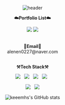 <div align="center">
	
![header](https://capsule-render.vercel.app/api?type=cylinder&color=auto&height=150&section=header&text=Welcome&fontSize=80&animation=fadeIn&fontAlignY=48&desc=Welcome%20to%20keeemhs%20github&descAlignY=70&descAlign=64)
</div>

<p align="center">
	<Strong>☁️Portfolio List☁️</Strong><br />
	<p align="center">
	<img src="https://img.shields.io/badge/Notion-b4f5bd?style=flat&logo=Notion&logoColor=black"/>
    	<img src="https://img.shields.io/badge/Tistory-b4f5bd?style=flat&logo=Tistory&logoColor=black"/><br /><br /><br />
	<Strong >📧Email📧</Strong><br>alenen0227@naver.com<br><br>
</p>

<p align="center">
	<Strong>⚒️Tech Stack⚒️</Strong><br>
</p>
<p align="center" display="inline-block">
	<img src="https://img.shields.io/badge/HTML5-E34F26?style=flat&logo=html5&logoColor=white"/>&nbsp;&nbsp;
	<img src="https://img.shields.io/badge/CSS3-1572B6?style=flat&logo=css3&logoColor=white"/>&nbsp;&nbsp;
	<img src="https://img.shields.io/badge/JavaScript-gray?style=flat&logo=JavaScript&logoColor=F7DF1E"/>&nbsp;&nbsp;
	<img src="https://img.shields.io/badge/React-white?style=flat&logo=React&logoColor=61DAFB"/>&nbsp;&nbsp;
</p>

<p align="center" display="inline-block">
	<img src="https://img.shields.io/badge/MySQL-f1d8d9?style=flat&logo=MySQL&logoColor=4479A1"/>&nbsp;&nbsp;
	<img src="https://img.shields.io/badge/Bootstrap-yellow?style=flat&logo=Bootstrap&logoColor=7952B3"/>
</p>




<div align="center">
    
![keeemhs's GitHub stats](https://github-readme-stats.vercel.app/api?username=keeemhs&show_icons=true&theme=radical)
</div>



